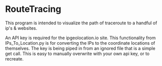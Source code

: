 # RouteTracing


This program is intended to visualize the path of traceroute to a handful of ip's & websites. 


An API key is required for the ipgeolocation.io site. This functionality from IPs_To_Location.py is for converting the IPs to the coordinate locations of themselves. The key is being piped in from an ignored file that is a simple get call. This is easy to manually overwrite with your own api key, or to recreate.
